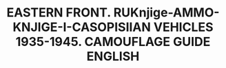 ---
title: "EASTERN FRONT. RUKnjige-AMMO-KNJIGE-I-CASOPISIIAN VEHICLES 1935-1945. CAMOUFLAGE GUIDE ENGLISH"
price: "TBA" 
desc: "n"
img_path: "/assets/img/A.MIG-6007.jpg"
brand: AMMO
available: false
special_offer: false
new: false
soon: false
cat: "Knjige,-casopisi,-MERCH"
subcat: "KNJ-AMMO"
subsubcat: "Knjige-AMMO-KNJIGE-I-CASOPISI"
sifra: "A.MIG-6007"
---